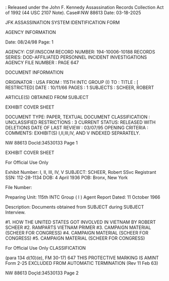 :
Released under the John F. Kennedy
Assassination Records Collection Act of
1992 (44 USC 2107 Note). Case#:NW
88613 Date: 03-18-2025

JFK ASSASSINATION SYSTEM
IDENTIFICATION FORM

AGENCY INFORMATION

Date: 08/24/98
Page: 1

AGENCY: CSF/INSCOM
RECORD NUMBER: 194-10006-10188
RECORDS SERIES: DOD-AFFILIATED PERSONNEL INCIDENT INVESTIGATIONS
AGENCY FILE NUMBER : PAGE 647

DOCUMENT INFORMATION

ORIGINATOR : USA
FROM : 115TH INTC GROUP (I)
TO :
TITLE : [ RESTRICTED]
DATE : 10/11/66
PAGES : 1
SUBJECTS : SCHEER, ROBERT

ARTICLE(S) OBTAINED FROM SUBJECT

EXHIBIT COVER SHEET

DOCUMENT TYPE: PAPER, TEXTUAL DOCUMENT
CLASSIFICATION : UNCLASSIFIED
RESTRICTIONS : 3
CURRENT STATUS: RELEASED WITH DELETIONS
DATE OF LAST REVIEW : 03/07/95
OPENING CRITERIA :
COMMENTS: EXHIBIT(S) I,II,III,IV, AND V INDEXED SEPARATELY.

NW 88613 Docld:34530133 Page 1

EXHIBIT COVER SHEET

For Official Use Only

Exhibit Number: I, II, III, IV, V
SUBJECT: SCHEER, Robert
SSvc Registrant SSN: 112-28-1134
DOB: 4 April 1936
POB: Bronx, New York

File Number:

Preparing Unit: 115th INTC Group ( I )
Agent Report Dated: 11 October 1966

Description: Documents obtained from SUBJECT during SUBJECT Interview.

#1. HOW THE UNITED STATES GOT INVOLVED IN
VIETNAM BY ROBERT SCHEER
#2. RAMPARTS VIETNAM PRIMER
#3. CAMPAIGN MATERIAL (SCHEER FOR CONGRESS)
#4. CAMPAIGN MATERIAL (SCHEER FOR CONGRESS)
#5. CAMPAIGN MATERIAL (SCHEER FOR CONGRESS)

For Official Use Only
CLASSIFICATION

(para 134 d(10)(e), FM 30-17) 647 THIS PROTECTIVE MARKING IS
AMINT Form 2-25 EXCLUDED FROM AUTOMATIC TERMINATION
(Rev 11 Feb 63)

NW 88613 Doçld:34530133 Page 2
